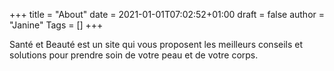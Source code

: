 +++
title = "About"
date = 2021-01-01T07:02:52+01:00
draft = false
author = "Janine"
Tags = []
+++

Santé et Beauté est un site qui vous proposent les meilleurs conseils et solutions pour prendre soin de votre peau et de votre corps.  